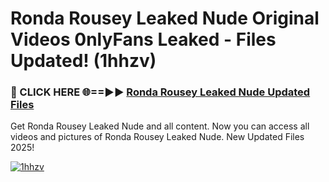 # Ronda Rousey Leaked Nude Original Videos 0nlyFans Leaked - Files Updated! (1hhzv)

<h3>🔴 CLICK HERE 🌐==►► <a href="https://tinyurl.com/yc6ubb5a" rel="nofollow">Ronda Rousey Leaked Nude Updated Files</a></h3>

Get Ronda Rousey Leaked Nude and all content. Now you can access all videos and pictures of Ronda Rousey Leaked Nude. New Updated Files 2025!

[![1hhzv](https://i.imgur.com/7eu0CRL.gif)](https://tinyurl.com/yc6ubb5a)
